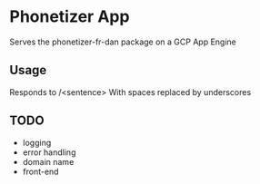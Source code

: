 # Phonetizer App
Serves the phonetizer-fr-dan package on a GCP App Engine

## Usage
Responds to /\<sentence\>
With spaces replaced by underscores

## TODO
- logging
- error handling
- domain name
- front-end
